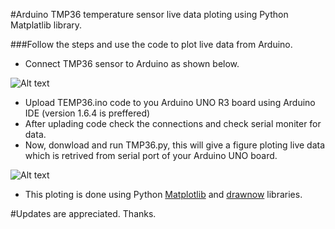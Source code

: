 #Arduino TMP36 temperature sensor live data ploting using Python Matplatlib library.

###Follow the steps and use the code to plot live data from Arduino.
* Connect TMP36 sensor to Arduino  as shown below.

![Alt text](https://learn.adafruit.com/system/assets/assets/000/000/476/medium640/temperature_tmp36fritz.gif?1396763381)

* Upload TEMP36.ino code to you Arduino UNO R3 board using Arduino IDE (version 1.6.4 is preffered)
* After uplading code check the connections and check serial moniter for data.
* Now, donwload and run TMP36.py, this will give a figure ploting live data which is retrived from serial port of your Arduino UNO board.

![Alt text](http://i.imgur.com/BlT9dJM.png?1)

* This ploting is done using Python [Matplotlib](http://matplotlib.org/) and [drawnow](https://pypi.python.org/pypi/drawnow/0.44) libraries.


#Updates are appreciated. Thanks.
